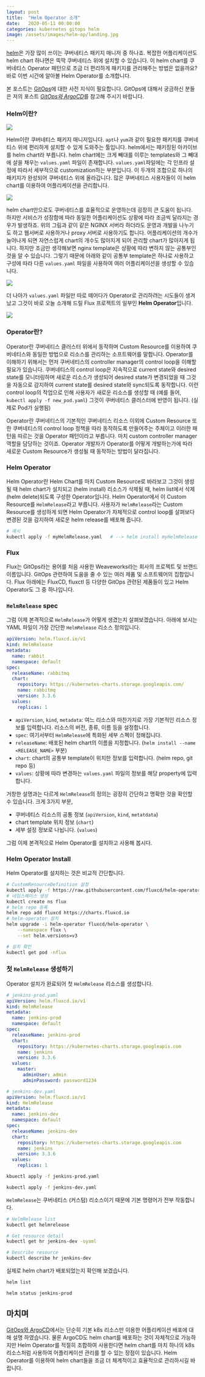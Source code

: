 ```yaml
---
layout: post
title:  "Helm Operator 소개"
date:   2020-05-11 00:00:00
categories: kubernetes gitops helm
image: /assets/images/helm-op/landing.jpg
---
```

[helm](https://helm.sh/)은 가장 많이 쓰이는 쿠버네티스 패키지 매니저 중 하나죠. 복잡한 어플리케이션도 helm chart 하나면은 뚝딱 쿠버네티스 위에 설치할 수 있습니다. 이 helm chart를 쿠버네티스 Operator 패턴으로 조금 더 편리하게 패키지를 관리해주는 방법은 없을까요? 바로 이번 시간에 알아볼 Helm Operator를 소개합니다.

본 포스트는 [GitOps](https://www.weave.works/blog/what-is-gitops-really)에 대한 사전 지식이 필요합니다. GitOps에 대해서 궁금하신 분들은 저의 포스트 [*GitOps와 ArgoCD*](/kubernetes/gitops/argocd/2020/02/10/gitops-argocd/)를 참고해 주시기 바랍니다.


### Helm이란?

![](/assets/images/helm-op/01.png)

Helm이란 쿠버네티스 패키지 매니저입니다. `apt`나 `yum`과 같이 필요한 패키지를 쿠버네티스 위에 편리하게 설치할 수 있게 도와주는 툴입니다. helm에서는 패키징된 아카이브를 helm chart라 부릅니다. helm chart에는 크게 빼대를 이루는 templates와 그 빼대에 살을 채우는 `values.yaml` 파일이 존재합니다. `values.yaml`파일에는 각 인프라 설정에 따라서 세부적으로 customization하는 부분입니다. 이 두개의 조합으로 하나의 패키지가 완성되어 쿠버네티스 위에 올라갑니다. 많은 쿠버네티스 사용자들이 이 helm chart를 이용하여 어플리케이션을 관리합니다.


![](/assets/images/helm-op/02.png)

helm chart만으로도 쿠버네티스를 효율적으로 운영하는데 굉장히 큰 도움이 됩니다. 하지만 서비스가 성장함에 따라 동일한 어플리케이션도 상황에 따라 조금씩 달라지는 경우가 발생하죠. 위의 그림과 같이 같은 NGINX 서버라 하더라도 운영과 개발을 나누기도 하고 웹서버로 사용하거나 proxy 서버로 사용하기도 합니다. 어플리케이션의 개수가 늘어나게 되면 자연스럽게 chart의 개수도 많아지게 되어 관리할 chart가 많아지게 됩니다. 하지만 조금만 생각해보면 nginx template은 상황에 따라 변하지 않는 공통부인 것을 알 수 있습니다. 그렇기 때문에 아래와 같이 공통부 template은 하나로 사용하고 구성에 따라 다른 `values.yaml` 파일을 사용하여 여러 어플리케이션을 생성할 수 있습니다.

![](/assets/images/helm-op/03.png)

더 나아가 `values.yaml` 파일만 따로 떼어다가 Operator로 관리하려는 시도들이 생겨 났고 그것이 바로 오늘 소개해 드릴 Flux 프로젝트의 일부인 **Helm Operator**입니다.

![](/assets/images/helm-op/04.png)

### Operator란?

Operator란 쿠버네티스 클러스터 위에서 동작하며 Custom Resource를 이용하여 쿠버네티스와 동일한 방법으로 리소스를 관리하는 소프트웨어를 말합니다. Operator를 이해하기 위해서는 먼저 쿠버네티스의 controller manager의 control loop을 이해할 필요가 있습니다. 쿠버네티스의 control loop은 지속적으로 current state와 desired state를 모니터링하며 새로운 리소스가 생성되어 desired state가 변경되었을 때 그것을 자동으로 감지하여 current state를 desired state와 sync되도록 동작합니다. 이런 control loop의 작업으로 인해 사용자가 새로운 리소스를 생성할 때 (예를 들어, `kubectl apply -f new_pod.yaml`) 그것이 쿠버네티스 클러스터에 반영이 됩니다. (실제로 Pod가 실행됨)

Operator란 쿠버네티스의 기본적인 쿠버네티스 리소스 이외에 Custom Resource 또한 쿠버네티스의 control loop 정책을 따라 동작하도록 만들어주는 주체이고 이러한 패턴을 따르는 것을 Operator 패턴이라고 부릅니다. 마치 custom controller manager 역할을 담당하는 것이죠. Operator 개발자가 Operator를 어떻게 개발하는가에 따라 새로운 Custom Resource가 생성될 때 동작하는 방법이 달라집니다.

### Helm Operator

Helm Operator란 Helm Chart를 마치 Custom Resource로 바라보고 그것이 생성될 때 helm chart가 설치되고 (helm install) 리소스가 삭제될 때, helm list에서 삭제 (helm delete)되도록 구성한 Operator입니다. Helm Operator에서 이 Custom Resource를 `HelmRelease`라고 부릅니다. 사용자가 `HelmRelease`라는 Custom Resource를 생성하게 되면 Helm Operator가 자체적으로 control loop를 살펴보다 변경된 것을 감지하여 새로운 helm release를 배포해 줍니다.

```bash
# 예시
kubectl apply -f myHelmRelease.yaml   # --> helm install myHelmRelease
```

### Flux

Flux는 GitOps라는 용어를 처음 사용한 Weaveworks라는 회사의 프로젝트 및 브랜드 이름입니다. GitOps 관련하여 도움을 줄 수 있는 여러 제품 및 소프트웨어의 집합입니다. Flux 아래에는 FluxCD, fluxctl 등 다양한 GitOps 관련된 제품들이 있고 Helm Operator도 그 중 하나입니다. 

### `HelmRelease` spec

그럼 이제 본격적으로 `HelmRelease`가 어떻게 생겼는지 살펴보겠습니다. 아래에 보시는 YAML 파일이 가장 간단한 `HelmRelease` 리소스 정의입니다.

```yaml
apiVersion: helm.fluxcd.io/v1
kind: HelmRelease
metadata:
  name: rabbit
  namespace: default
spec:
  releaseName: rabbitmq
  chart:
    repository: https://kubernetes-charts.storage.googleapis.com/
    name: rabbitmq
    version: 3.3.6
  values:
    replicas: 1
```

- `apiVersion`, `kind`, `metadata`: 여느 리소스와 마찬가지로 가장 기본적인 리소스 정보를 입력합니다. 리소스의 버전, 종류, 이름 등을 설정합니다.
- `spec`: 여기서부터 `HelmRelease`에 특화된 세부 스펙이 정해집니다.
- `releaseName`: 배포된 helm chart의 이름을 지정합니다. (`helm install --name <RELEASE_NAME>` 부분)
- `chart`: chart의 공통부 template이 위치한 정보를 입력합니다. (helm repo, git repo 등)
- `values`: 상황에 따라 변경하는 `values.yaml` 파일의 정보를 해당 property에 입력합니다.

거창한 설명과는 다르게 `HelmRelease`의 정의는 굉장히 간단하고 명확한 것을 확인할 수 있습니다. 크게 3가지 부분,

- 쿠버네티스 리소스의 공통 정보 (`apiVersion`, `kind`, `metatdata`)
- chart template 위치 정보 (`chart`)
- 세부 설정 정보로 나뉩니다. (`values`)

그럼 이제 본격적으로 Helm Operator를 설치하고 사용해 봅시다.

### Helm Operator Install

Helm Operator를 설치하는 것은 비교적 간단합니다.
```bash
# CustomResourceDefinition 설정
kubectl apply -f https://raw.githubusercontent.com/fluxcd/helm-operator/1.0.1/deploy/crds.yaml
# 네임스페이스 생성
kubectl create ns flux
# helm repo 등록
helm repo add fluxcd https://charts.fluxcd.io
# helm-operator 설치
helm upgrade -i helm-operator fluxcd/helm-operator \
    --namespace flux \
    --set helm.versions=v3
```

```bash
# 설치 확인
kubectl get pod -nflux
```

### 첫 `HelmRelease` 생성하기

Operator 설치가 완료되어 첫 `HelmRelease` 리소스를 생성합니다.

```yaml
# jenkins-prod.yaml
apiVersion: helm.fluxcd.io/v1
kind: HelmRelease
metadata:
  name: jenkins-prod
  namespace: default
spec:
  releaseName: jenkins-prod
  chart:
    repository: https://kubernetes-charts.storage.googleapis.com
    name: jenkins
    version: 3.3.6
  values:
    master:
      adminUser: admin
      adminPassword: password1234
```


```yaml
# jenkins-dev.yaml
apiVersion: helm.fluxcd.io/v1
kind: HelmRelease
metadata:
  name: jenkins-dev
  namespace: default
spec:
  releaseName: jenkins-dev
  chart:
    repository: https://kubernetes-charts.storage.googleapis.com
    name: jenkins
    version: 3.3.6
  values:
    replicas: 1
```


```bash
kbuectl apply -f jenkins-prod.yaml

kubectl apply -f jenkins-dev.yaml
```

`HelmRelease`는 쿠버네티스 (커스텀) 리소스이기 때문에 기본 명령어가 전부 작동합니다.

```bash
# HelmRelease list
kubectl get helmrelease

# Get resource detail
kubectl get hr jenkins-dev -oyaml

# Describe resource
kubectl describe hr jenkins-dev
```

실제로 helm chart가 배포되었는지 확인해 보겠습니다.

```bash
helm list

helm status jenkins-prod
```

## 마치며

[GitOps와 ArgoCD](/kubernetes/gitops/argocd/2020/02/10/gitops-argocd/)에서는 단순히 기본 k8s 리소스만 이용한 어플리케이션 배포에 대해 설명 하였습니다. 물론 ArgoCD도 helm chart를 배포하는 것이 자체적으로 가능하지만 Helm Operator를 적절히 조합하여 사용한다면 helm chart를 마치 하나의 k8s 리소스처럼 사용하여 어플리케이션 관리를 할 수 있는 장점이 있습니다. Helm Operator를 이용하여 helm chart들을 조금 더 체계적이고 효율적으로 관리하시길 바랍니다.





